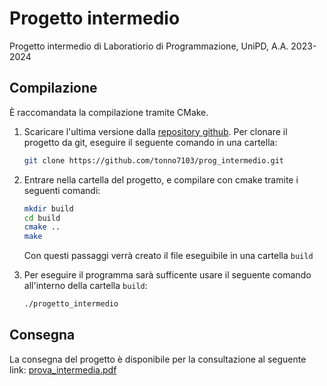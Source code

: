 # Progetto intermedio
Progetto intermedio di Laboratiorio di Programmazione, UniPD, A.A. 2023-2024

## Compilazione
È raccomandata la compilazione tramite CMake.
1. Scaricare l'ultima versione dalla [repository github](https://github.com/tonno7103/prog_intermedio). Per clonare il progetto da git, eseguire il seguente comando in una cartella:
    ```bash
    git clone https://github.com/tonno7103/prog_intermedio.git
    ```
2. Entrare nella cartella del progetto, e compilare con cmake tramite i seguenti comandi:

    ```bash
    mkdir build
    cd build
    cmake ..
    make
    ```
    Con questi passaggi verrà creato il file eseguibile in una cartella `build`
3. Per eseguire il programma sarà sufficente usare il seguente comando all'interno della cartella `build`:
    ```bash
    ./progetto_intermedio
    ```
    

## Consegna
La consegna del progetto è disponibile per la consultazione al seguente link: [prova_intermedia.pdf](https://github.com/tonno7103/prog_intermedio/files/13457159/prova_intermedia.pdf)
